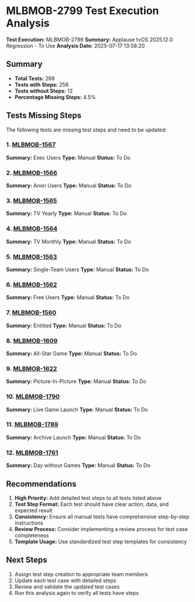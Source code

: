 # MLBMOB-2799 Test Execution Analysis

**Test Execution:** MLBMOB-2799
**Summary:** Applause tvOS 2025.12.0 Regression - To Use
**Analysis Date:** 2025-07-17 13:58:20

## Summary

- **Total Tests:** 268
- **Tests with Steps:** 256
- **Tests without Steps:** 12
- **Percentage Missing Steps:** 4.5%

## Tests Missing Steps

The following tests are missing test steps and need to be updated:

### 1. [MLBMOB-1567](https://mlbam.atlassian.net/browse/MLBMOB-1567)
**Summary:** Exec Users
**Type:** Manual
**Status:** To Do

### 2. [MLBMOB-1566](https://mlbam.atlassian.net/browse/MLBMOB-1566)
**Summary:** Anon Users
**Type:** Manual
**Status:** To Do

### 3. [MLBMOB-1565](https://mlbam.atlassian.net/browse/MLBMOB-1565)
**Summary:** TV Yearly
**Type:** Manual
**Status:** To Do

### 4. [MLBMOB-1564](https://mlbam.atlassian.net/browse/MLBMOB-1564)
**Summary:** TV Monthly
**Type:** Manual
**Status:** To Do

### 5. [MLBMOB-1563](https://mlbam.atlassian.net/browse/MLBMOB-1563)
**Summary:** Single-Team Users
**Type:** Manual
**Status:** To Do

### 6. [MLBMOB-1562](https://mlbam.atlassian.net/browse/MLBMOB-1562)
**Summary:** Free Users
**Type:** Manual
**Status:** To Do

### 7. [MLBMOB-1560](https://mlbam.atlassian.net/browse/MLBMOB-1560)
**Summary:** Entitled
**Type:** Manual
**Status:** To Do

### 8. [MLBMOB-1609](https://mlbam.atlassian.net/browse/MLBMOB-1609)
**Summary:** All-Star Game
**Type:** Manual
**Status:** To Do

### 9. [MLBMOB-1622](https://mlbam.atlassian.net/browse/MLBMOB-1622)
**Summary:** Picture-In-Picture
**Type:** Manual
**Status:** To Do

### 10. [MLBMOB-1790](https://mlbam.atlassian.net/browse/MLBMOB-1790)
**Summary:** Live Game Launch
**Type:** Manual
**Status:** To Do

### 11. [MLBMOB-1789](https://mlbam.atlassian.net/browse/MLBMOB-1789)
**Summary:** Archive Launch
**Type:** Manual
**Status:** To Do

### 12. [MLBMOB-1761](https://mlbam.atlassian.net/browse/MLBMOB-1761)
**Summary:** Day without Games
**Type:** Manual
**Status:** To Do

## Recommendations

1. **High Priority:** Add detailed test steps to all tests listed above
2. **Test Step Format:** Each test should have clear action, data, and expected result
3. **Consistency:** Ensure all manual tests have comprehensive step-by-step instructions
4. **Review Process:** Consider implementing a review process for test case completeness
5. **Template Usage:** Use standardized test step templates for consistency

## Next Steps

1. Assign test step creation to appropriate team members
2. Update each test case with detailed steps
3. Review and validate the updated test cases
4. Run this analysis again to verify all tests have steps
